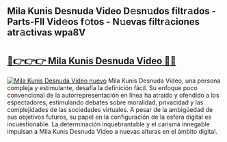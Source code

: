 ## Mila Kunis Desnuda Video D𝚎sn𝚞dos filtr𝚊dos - Parts-FIl Vid𝚎os f𝚘tos - N𝚞evas filtr𝚊ciones atr𝚊ctivas wpa8V

# <h2><a href="http://mb7um1r.tromn.icu/?c=Mila+Kunis+Desnuda+Video">🔗👉👉👉 Mila Kunis Desnuda Video 🔗🔗</a></h2>

[![Mila Kunis Desnuda Video nuevo](https://i.imgur.com/pEAQMta.gif)](http://mb7um1r.tromn.icu/?c=Mila+Kunis+Desnuda+Video)
Mila Kunis Desnuda Video, una persona compleja y estimulante, desafía la definición fácil. Su enfoque poco convencional de la autorrepresentación en línea ha atraído y ofendido a los espectadores, estimulando debates sobre moralidad, privacidad y las complejidades de las sociedades virtuales. A pesar de la ambigüedad de sus objetivos futuros, su papel en la configuración de la esfera digital es incuestionable. La determinación inquebrantable y el carisma innegable impulsan a Mila Kunis Desnuda Video a nuevas alturas en el ámbito digital.
